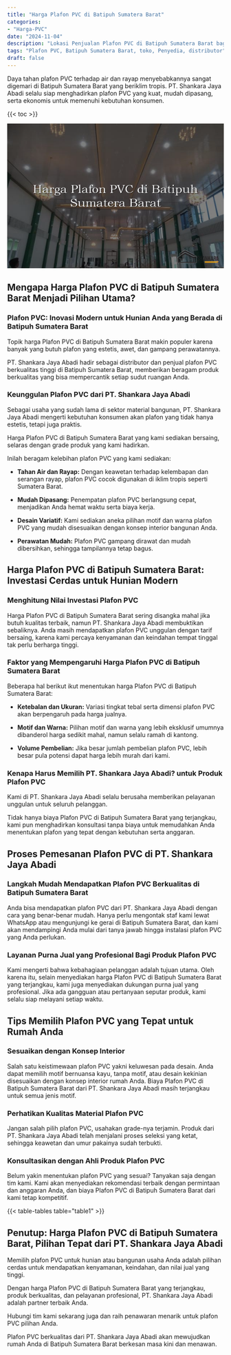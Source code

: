 ```yaml
---
title: "Harga Plafon PVC di Batipuh Sumatera Barat"
categories: 
- "Harga-PVC"
date: "2024-11-04"
description: "Lokasi Penjualan Plafon PVC di Batipuh Sumatera Barat bagi hunian, kantor, dan ritel. Produk terbaik, pilihan motif, pilihan warna modern, beserta jasa penempatan ditangani oleh tim ahli serta garansi resmi!|Servis penyediaan Plafon PVC di Batipuh Sumatera Barat bagi kebutuhan rumah, perkantoran, atau toko, beserta produk berkualitas dan penempatan oleh tim ahli serta jaminan resmi.|Pilihan Plafon PVC di Batipuh Sumatera Barat yang andal bagi tempat tinggal, perkantoran, serta ritel, bersama material berkualitas dan instalasi ditangani oleh tim ahli serta garansi resmi.|Penjualan Plafon PVC di Batipuh Sumatera Barat bagi tempat tinggal, kantor, serta toko, dengan produk berkualitas dan penempatan ditangani oleh teknisi ahli, disertai beserta jaminan resmi.}"
tags: "Plafon PVC, Batipuh Sumatera Barat, toko, Penyedia, distributor"
draft: false
---
```


Daya tahan plafon PVC terhadap air dan rayap menyebabkannya sangat digemari di Batipuh Sumatera Barat yang beriklim tropis. PT. Shankara Jaya Abadi selalu siap menghadirkan plafon PVC yang kuat, mudah dipasang, serta ekonomis untuk memenuhi kebutuhan konsumen.

{{< toc >}}

![Harga Plafon PVC di Batipuh Sumatera Barat](/images/Harga-PVC/Harga-Plafon-PVC-di-Batipuh-Sumatera-Barat.png)


## Mengapa Harga Plafon PVC di Batipuh Sumatera Barat Menjadi Pilihan Utama?

### Plafon PVC: Inovasi Modern untuk Hunian Anda yang Berada di Batipuh Sumatera Barat

Topik harga Plafon PVC di Batipuh Sumatera Barat makin populer karena banyak yang butuh plafon yang estetis, awet, dan gampang perawatannya.

PT. Shankara Jaya Abadi hadir sebagai distributor dan penjual plafon PVC berkualitas tinggi di Batipuh Sumatera Barat, memberikan beragam produk berkualitas yang bisa mempercantik setiap sudut ruangan Anda.

### Keunggulan Plafon PVC dari PT. Shankara Jaya Abadi

Sebagai usaha yang sudah lama di sektor material bangunan, PT. Shankara Jaya Abadi mengerti kebutuhan konsumen akan plafon yang tidak hanya estetis, tetapi juga praktis.

Harga Plafon PVC di Batipuh Sumatera Barat yang kami sediakan bersaing, selaras dengan grade produk yang kami hadirkan.

Inilah beragam kelebihan plafon PVC yang kami sediakan:

- **Tahan Air dan Rayap:** Dengan keawetan terhadap kelembapan dan serangan rayap, plafon PVC cocok digunakan di iklim tropis seperti Sumatera Barat.

- **Mudah Dipasang:** Penempatan plafon PVC berlangsung cepat, menjadikan Anda hemat waktu serta biaya kerja.

- **Desain Variatif:** Kami sediakan aneka pilihan motif dan warna plafon PVC yang mudah disesuaikan dengan konsep interior bangunan Anda.

- **Perawatan Mudah:** Plafon PVC gampang dirawat dan mudah dibersihkan, sehingga tampilannya tetap bagus.

## Harga Plafon PVC di Batipuh Sumatera Barat: Investasi Cerdas untuk Hunian Modern

### Menghitung Nilai Investasi Plafon PVC

Harga Plafon PVC di Batipuh Sumatera Barat sering disangka mahal jika butuh kualitas terbaik, namun PT. Shankara Jaya Abadi membuktikan sebaliknya. Anda masih mendapatkan plafon PVC unggulan dengan tarif bersaing, karena kami percaya kenyamanan dan keindahan tempat tinggal tak perlu berharga tinggi.

### Faktor yang Mempengaruhi Harga Plafon PVC di Batipuh Sumatera Barat

Beberapa hal berikut ikut menentukan harga Plafon PVC di Batipuh Sumatera Barat:

- **Ketebalan dan Ukuran:** Variasi tingkat tebal serta dimensi plafon PVC akan berpengaruh pada harga jualnya.

- **Motif dan Warna:** Pilihan motif dan warna yang lebih eksklusif umumnya dibanderol harga sedikit mahal, namun selalu ramah di kantong.

- **Volume Pembelian:** Jika besar jumlah pembelian plafon PVC, lebih besar pula potensi dapat harga lebih murah dari kami.

### Kenapa Harus Memilih PT. Shankara Jaya Abadi? untuk Produk Plafon PVC

Kami di PT. Shankara Jaya Abadi selalu berusaha memberikan pelayanan unggulan untuk seluruh pelanggan.

Tidak hanya biaya Plafon PVC di Batipuh Sumatera Barat yang terjangkau, kami pun menghadirkan konsultasi tanpa biaya untuk memudahkan Anda menentukan plafon yang tepat dengan kebutuhan serta anggaran.

## Proses Pemesanan Plafon PVC di PT. Shankara Jaya Abadi

### Langkah Mudah Mendapatkan Plafon PVC Berkualitas di Batipuh Sumatera Barat

Anda bisa mendapatkan plafon PVC dari PT. Shankara Jaya Abadi dengan cara yang benar-benar mudah. Hanya perlu mengontak staf kami lewat WhatsApp atau mengunjungi ke gerai di Batipuh Sumatera Barat, dan kami akan mendampingi Anda mulai dari tanya jawab hingga instalasi plafon PVC yang Anda perlukan.

### Layanan Purna Jual yang Profesional Bagi Produk Plafon PVC

Kami mengerti bahwa kebahagiaan pelanggan adalah tujuan utama. Oleh karena itu, selain menyediakan harga Plafon PVC di Batipuh Sumatera Barat yang terjangkau, kami juga menyediakan dukungan purna jual yang profesional. Jika ada gangguan atau pertanyaan seputar produk, kami selalu siap melayani setiap waktu.

## Tips Memilih Plafon PVC yang Tepat untuk Rumah Anda

### Sesuaikan dengan Konsep Interior

Salah satu keistimewaan plafon PVC yakni keluwesan pada desain. Anda dapat memilih motif bernuansa kayu, tanpa motif, atau desain kekinian disesuaikan dengan konsep interior rumah Anda. Biaya Plafon PVC di Batipuh Sumatera Barat dari PT. Shankara Jaya Abadi masih terjangkau untuk semua jenis motif.

### Perhatikan Kualitas Material Plafon PVC

Jangan salah pilih plafon PVC, usahakan grade-nya terjamin. Produk dari PT. Shankara Jaya Abadi telah menjalani proses seleksi yang ketat, sehingga keawetan dan umur pakainya sudah terbukti.

### Konsultasikan dengan Ahli Produk Plafon PVC

Belum yakin menentukan plafon PVC yang sesuai? Tanyakan saja dengan tim kami. Kami akan menyediakan rekomendasi terbaik dengan permintaan dan anggaran Anda, dan biaya Plafon PVC di Batipuh Sumatera Barat dari kami tetap kompetitif.

{{< table-tables table="table1" >}}

## Penutup: Harga Plafon PVC di Batipuh Sumatera Barat, Pilihan Tepat dari PT. Shankara Jaya Abadi

Memilih plafon PVC untuk hunian atau bangunan usaha Anda adalah pilihan cerdas untuk mendapatkan kenyamanan, keindahan, dan nilai jual yang tinggi.

Dengan harga Plafon PVC di Batipuh Sumatera Barat yang terjangkau, produk berkualitas, dan pelayanan profesional, PT. Shankara Jaya Abadi adalah partner terbaik Anda.

Hubungi tim kami sekarang juga dan raih penawaran menarik untuk plafon PVC pilihan Anda.

Plafon PVC berkualitas dari PT. Shankara Jaya Abadi akan mewujudkan rumah Anda di Batipuh Sumatera Barat berkesan masa kini dan menawan.